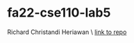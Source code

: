 # fa22-cse110-lab5

Richard Christandi Heriawan \\
[link to repo](https://github.com/user/repo/blob/branch/other_file.md)

